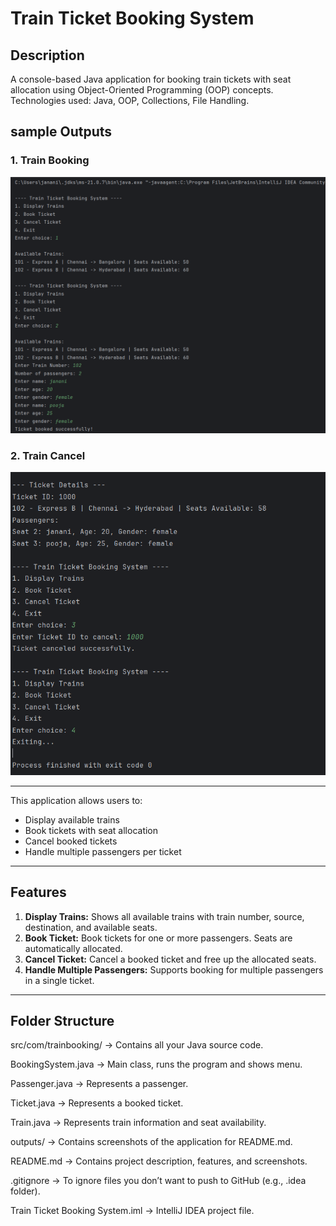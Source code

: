 # Train Ticket Booking System

## Description

A console-based Java application for booking train tickets with seat allocation using Object-Oriented Programming (OOP) concepts.  
Technologies used: Java, OOP, Collections, File Handling.
## sample Outputs 

### 1. Train Booking
![Train Booking](outputs/train%20booking.png)

### 2. Train Cancel
![Train Cancel](outputs/train%20cancel.png)

---

This application allows users to:

- Display available trains
- Book tickets with seat allocation
- Cancel booked tickets
- Handle multiple passengers per ticket

---

## Features

1. **Display Trains:** Shows all available trains with train number, source, destination, and available seats.
2. **Book Ticket:** Book tickets for one or more passengers. Seats are automatically allocated.
3. **Cancel Ticket:** Cancel a booked ticket and free up the allocated seats.
4. **Handle Multiple Passengers:** Supports booking for multiple passengers in a single ticket.

---

## Folder Structure
src/com/trainbooking/ → Contains all your Java source code.

BookingSystem.java → Main class, runs the program and shows menu.

Passenger.java → Represents a passenger.

Ticket.java → Represents a booked ticket.

Train.java → Represents train information and seat availability.

outputs/ → Contains screenshots of the application for README.md.

README.md → Contains project description, features, and screenshots.

.gitignore → To ignore files you don’t want to push to GitHub (e.g., .idea folder).

Train Ticket Booking System.iml → IntelliJ IDEA project file.





